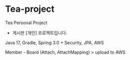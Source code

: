# Tea-project
Tea Personal Project

* 게시판 [개인] 프로젝트입니다.

Java 17, Gradle, Spring 3.0 + Security, JPA, AWS


Member - Board (Attach, AttachMapping) > upload to AWS
